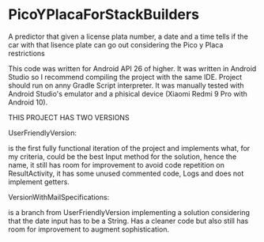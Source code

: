 # PicoYPlacaForStackBuilders
A predictor that given a license plata number, a date and a time tells if the car with that lisence plate can go out considering the Pico y Placa restrictions

This code was written for Android API 26 of higher. It was written in Android Studio so I recommend compiling the project with the same IDE. 
Project should run on anny Gradle Script interpreter. 
It was manually tested with Android Studio's emulator and a phisical device (Xiaomi Redmi 9 Pro with Android 10).

THIS PROJECT HAS TWO VERSIONS

UserFriendlyVersion:

is the first fully functional iteration of the project and implements what, for my criteria, could be the best Input method for the solution, 
hence the name, it still has room for improvement to avoid code repetition on ResultActivity, it has some unused commented code, Logs and does not implement getters.



VersionWithMailSpecifications:

is a branch from UserFriendlyVersion implementing a solution considering that the date input has to be a String. Has a cleaner code but also still has room for
improvement to augment sophistication.
